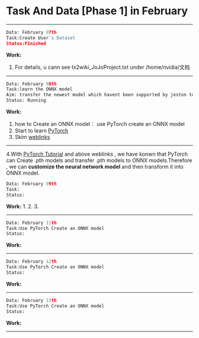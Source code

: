 # Task  And  Data  [Phase 1]  in February

***
```python
Data: February 07th
Task:Create User's Dataset  
Status:Finished
```
**Work:**
1. For details, u cann see tx2wiki_JoJoProject.txt under /home/nvidia/文档
***

```python
Data: February 08th
Task:learn the ONNX model  
Aim: transfer the newest model which havent been supported by jeston to ONNX model  
Status: Running
```
**Work:**
1. how to Create an ONNX model： use PyTorch create an ONNX model
2. Start to learn [PyTorch](https://pytorch.apachecn.org/#/docs/1.7/04)
3. Skim [weblinks](https://www.google.com.hk/search?q=pytorch%E5%A6%82%E4%BD%95%E7%94%9F%E6%88%90ONNX%E6%A8%A1%E5%9E%8B&client=ubuntu&hs=wDW&ei=YIsCYumvM5G5mAW-pLu4Bw&ved=0ahUKEwjp3_mZtfD1AhWRHKYKHT7SDncQ4dUDCA4&uact=5&oq=pytorch%E5%A6%82%E4%BD%95%E7%94%9F%E6%88%90ONNX%E6%A8%A1%E5%9E%8B&gs_lcp=Cgdnd3Mtd2l6EAM6BAgAEEM6BQgAEIAEOgYIABAHEB46AggASgQIQRgASgUIQBIBMUoECEYYAFAAWLg9YK0_aAJwAXgEgAHIBogB5kOSAQwyLTIxLjMuMi4yLjGYAQCgAQHAAQE&sclient=gws-wiz)
***
4.With [PyTorch Tutorial](https://pytorch.apachecn.org/#/docs/1.7/06) and above weblinks , we have konwn that PyTorch can Create .pth models and transfer .pth models to ONNX models.Therefore , we can  **customize the neural network model** and then transform it into ONNX model.  

```python
Data: February 09th
Task:
Status:
```
**Work:**
1. 
2. 
3. 
***

```python
Data: February 11th
Task:Use PyTorch Create an ONNX model  
Status:
```
**Work:**
***

```python
Data: February 12th
Task:Use PyTorch Create an ONNX model  
Status:
```
**Work:**
***

```python
Data: February 13th
Task:Use PyTorch Create an ONNX model  
Status:
```
**Work:**
***
